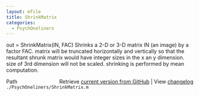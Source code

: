 ```yaml
---
layout: mfile
title: ShrinkMatrix
categories:
  - PsychOneliners
---
```


out = ShrinkMatrix\(IN, FAC\)
Shrinks a 2\-D or 3\-D matrix IN \(an image\) by a factor FAC.
matrix will be truncated horizontally and vertically so that the
resultant shrunk matrix would have integer sizes in the x an y dimension.
size of 3rd dimension will not be scaled.
shrinking is performed by mean computation.


<div class="code_header" style="text-align:right;">
  <span style="float:left;">Path&nbsp;&nbsp;</span> <span class="counter">Retrieve <a href=
  "https://raw.github.com/Psychtoolbox-3/Psychtoolbox-3/beta/./PsychOneliners/ShrinkMatrix.m">current version from GitHub</a> | View <a href=
  "https://github.com/Psychtoolbox-3/Psychtoolbox-3/commits/beta/./PsychOneliners/ShrinkMatrix.m">changelog</a></span>
</div>
<div class="code">
  <code>./PsychOneliners/ShrinkMatrix.m</code>
</div>
